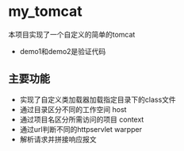# my_tomcat
本项目实现了一个自定义的简单的tomcat
- demo1和demo2是验证代码
## 主要功能
- 实现了自定义类加载器加载指定目录下的class文件
- 通过目录区分不同的工作空间 host
- 通过项目名区分所需访问的项目 context
- 通过url判断不同的httpservlet warpper
- 解析请求并拼接响应报文
